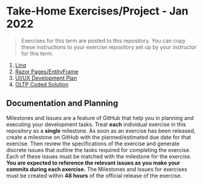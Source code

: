 # Take-Home Exercises/Project - Jan 2022

> Exercises for this term are posted to this repository. You can copy these instructions to your exercise repository set up by your instructor for this term.

1. [Linq](./Linq/ReadMe.md)
1. [Razor Pages/EntityFrame](./EntityFramework/ReadMe.md)
1. [UI/UX Development Plan](./UX_Planning/README.md)
1. [OLTP Coded Solution ](./OLTP_Integrated/README.md)

## Documentation and Planning

Milestones and Issues are a feature of GitHub that help you in planning and executing your development tasks. Treat **each** individual exercise in this repository as a **single** milestone. As soon as an exercise has been released, create a milestone on GitHub with the planned/estimated due date for that exercise. Then review the specifications of the exercise and generate discrete issues that outline the tasks required for completing the exercise. Each of these issues must be matched with the milestone for the exercise. **You are expected to reference the relevant issues as you make your commits during each exercise.**
The Milestones and Issues for exercises must be created within **48 hours** of the official release of the exercise.
